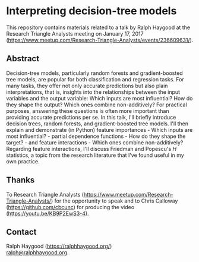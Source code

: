 Interpreting decision-tree models
=================================

This repository contains materials related to a talk by Ralph Haygood at the Research Triangle Analysts meeting on
January 17, 2017 (https://www.meetup.com/Research-Triangle-Analysts/events/236609631/).


Abstract
--------

Decision-tree models, particularly random forests and gradient-boosted tree models, are popular for both classification
and regression tasks. For many tasks, they offer not only accurate predictions but also plain interpretations, that is,
insights into the relationships between the input variables and the output variable: Which inputs are most influential?
How do they shape the output? Which ones combine non-additively? For practical purposes, answering these questions is
often more important than providing accurate predictions per se. In this talk, I'll briefly introduce decision trees,
random forests, and gradient-boosted tree models. I'll then explain and demonstrate (in Python) feature importances -
Which inputs are most influential? - partial dependence functions - How do they shape the target? - and feature
interactions - Which ones combine non-additively? Regarding feature interactions, I'll discuss Friedman and Popescu's
*H* statistics, a topic from the research literature that I've found useful in my own practice.


Thanks
------

To Research Triangle Analysts (https://www.meetup.com/Research-Triangle-Analysts/) for the opportunity to speak and to
Chris Calloway (https://github.com/cbcunc) for producing the video (https://youtu.be/KB9P2EwS3-4).


Contact
-------

Ralph Haygood (https://ralphhaygood.org/)  
ralph@ralphhaygood.org.
